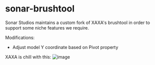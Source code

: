 # sonar-brushtool

Sonar Studios maintains a custom fork of XAXA's brushtool in order to support some niche features we require.

Modifications:
- Adjust model Y coordinate based on Pivot property

XAXA is chill with this:
![image](https://user-images.githubusercontent.com/10765258/144949469-3bc4ba12-2d26-4ce6-81f5-cd6935254a2e.png)

